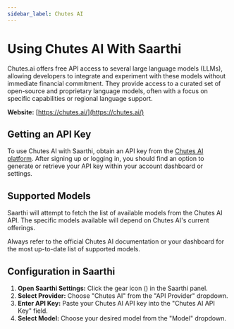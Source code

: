 ```yaml
---
sidebar_label: Chutes AI
---
```


# Using Chutes AI With Saarthi

Chutes.ai offers free API access to several large language models (LLMs), allowing developers to integrate and experiment with these models without immediate financial commitment. They provide access to a curated set of open-source and proprietary language models, often with a focus on specific capabilities or regional language support.

**Website:** [https://chutes.ai/](https://chutes.ai/)

## Getting an API Key

To use Chutes AI with Saarthi, obtain an API key from the [Chutes AI platform](https://chutes.ai/). After signing up or logging in, you should find an option to generate or retrieve your API key within your account dashboard or settings.

## Supported Models

Saarthi will attempt to fetch the list of available models from the Chutes AI API. The specific models available will depend on Chutes AI's current offerings.

Always refer to the official Chutes AI documentation or your dashboard for the most up-to-date list of supported models.

## Configuration in Saarthi

1.  **Open Saarthi Settings:** Click the gear icon (<Codicon name="gear" />) in the Saarthi panel.
2.  **Select Provider:** Choose "Chutes AI" from the "API Provider" dropdown.
3.  **Enter API Key:** Paste your Chutes AI API key into the "Chutes AI API Key" field.
4.  **Select Model:** Choose your desired model from the "Model" dropdown.

